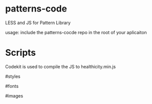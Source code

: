 # patterns-code
LESS and JS for Pattern Library

usage:
include the patterns-cocde repo in the root of your aplicaiton



# Scripts
Codekit is used to compile the JS to healthicity.min.js


#styles


#fonts


#images